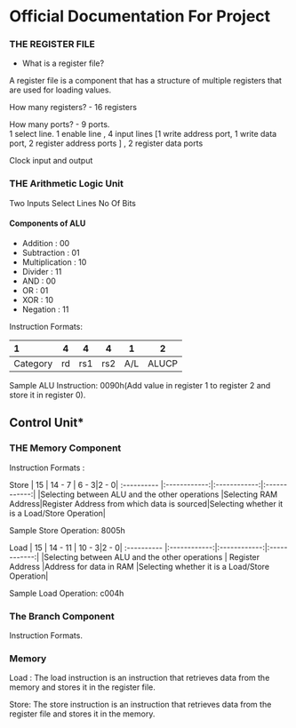 # Official Documentation For Project

### THE REGISTER FILE

- What is a register file?  

A register file is a component that has a structure of multiple registers that are used for loading values.  

How many registers? - 16 registers  

How many ports? - 9 ports.   
1 select line. 1 enable line , 4 input lines [1 write address port, 1 write data port, 2 register address ports ] , 2 register data ports  

Clock input and output  


### THE Arithmetic Logic Unit
Two Inputs
Select Lines
No Of Bits


#### Components of ALU
-  Addition : 00
-  Subtraction : 01
-  Multiplication : 10
-  Divider : 11
-  AND : 00
-  OR : 01
-  XOR : 10
-  Negation : 11


Instruction Formats:

|1|4|4|4|1|2
 :----------  |:------------:|:------------:|:------------:|:------------:|:------------:|
| Category      | rd       | rs1|rs2|A/L|ALUCP|

Sample ALU Instruction: 0090h(Add value in register 1 to register 2 and store it in register 0).

Control Unit*
-


### THE Memory Component


Instruction Formats : 

Store 
|   15   | 14 - 7      | 6 - 3|2 - 0|
 :----------  |:------------:|:------------:|:------------:|
|Selecting between ALU and the other operations |Selecting RAM Address|Register Address from which data is sourced|Selecting whether it is a Load/Store Operation| 

Sample Store Operation: 8005h





Load 
|   15   | 14 - 11      | 10 - 3|2 - 0|
 :----------  |:------------:|:------------:|:------------:|
|Selecting between ALU and the other operations | Register Address |Address for data in RAM |Selecting whether it is a Load/Store Operation|  

Sample Load Operation: c004h




### The Branch Component


Instruction Formats.




### Memory 
Load :
The load instruction is an instruction that retrieves data from the memory and stores it in the register file.


Store: 
The store instruction is an instruction that retrieves data from the register file and stores it in the memory.



